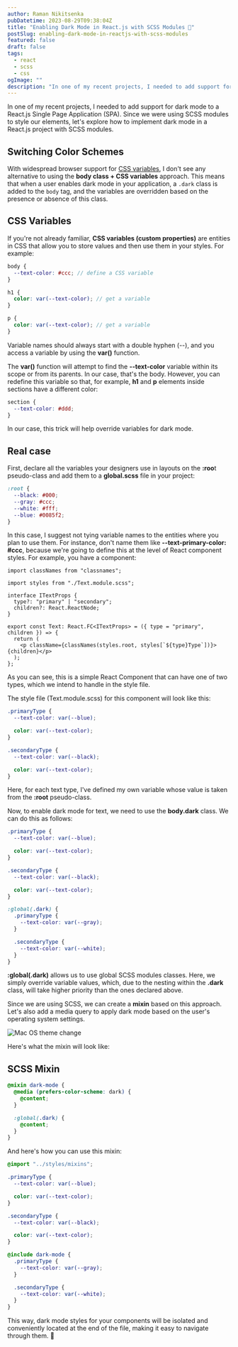 ```yaml
---
author: Raman Nikitsenka
pubDatetime: 2023-08-29T09:38:04Z
title: "Enabling Dark Mode in React.js with SCSS Modules 🌙"
postSlug: enabling-dark-mode-in-reactjs-with-scss-modules
featured: false
draft: false
tags:
  - react
  - scss
  - css
ogImage: ""
description: "In one of my recent projects, I needed to add support for dark mode to a React.js Single Page Application (SPA). Since we were using SCSS modules to style our elements, let's explore how to implement dark mode in a React.js project with SCSS modules."
---
```


In one of my recent projects, I needed to add support for dark mode to a React.js Single Page Application (SPA). Since we were using SCSS modules to style our elements, let's explore how to implement dark mode in a React.js project with SCSS modules.

## Switching Color Schemes

With widespread browser support for [CSS variables](https://caniuse.com/css-variables), I don't see any alternative to using the **body class + CSS variables** approach. This means that when a user enables dark mode in your application, a `.dark` class is added to the `body` tag, and the variables are overridden based on the presence or absence of this class.

## CSS Variables

If you're not already familiar, **CSS variables (custom properties)** are entities in CSS that allow you to store values and then use them in your styles. For example:

```scss
body {
  --text-color: #ccc; // define a CSS variable
}

h1 {
  color: var(--text-color); // get a variable
}

p {
  color: var(--text-color); // get a variable
}
```

Variable names should always start with a double hyphen (--), and you access a variable by using the **var()** function.

The **var()** function will attempt to find the **--text-color** variable within its scope or from its parents. In our case, that's the body. However, you can redefine this variable so that, for example, **h1** and **p** elements inside sections have a different color:

```scss
section {
  --text-color: #ddd;
}
```

In our case, this trick will help override variables for dark mode.

## Real case

First, declare all the variables your designers use in layouts on the **:roo**t pseudo-class and add them to a **global.scss** file in your project:

```scss
:root {
  --black: #000;
  --gray: #ccc;
  --white: #fff;
  --blue: #0085f2;
}
```

In this case, I suggest not tying variable names to the entities where you plan to use them. For instance, don't name them like **--text-primary-color: #ccc**, because we're going to define this at the level of React component styles. For example, you have a <Text/> component:

```tsx
import classNames from "classnames";

import styles from "./Text.module.scss";

interface ITextProps {
  type?: "primary" | "secondary";
  children?: React.ReactNode;
}

export const Text: React.FC<ITextProps> = ({ type = "primary", children }) => {
  return (
    <p className={classNames(styles.root, styles[`${type}Type`])}>{children}</p>
  );
};
```

As you can see, this is a simple React Component that can have one of two types, which we intend to handle in the style file.

The style file (Text.module.scss) for this component will look like this:

```scss
.primaryType {
  --text-color: var(--blue);

  color: var(--text-color);
}

.secondaryType {
  --text-color: var(--black);

  color: var(--text-color);
}
```

Here, for each text type, I've defined my own variable whose value is taken from the **:root** pseudo-class.

Now, to enable dark mode for text, we need to use the **body.dark** class. We can do this as follows:

```scss
.primaryType {
  --text-color: var(--blue);

  color: var(--text-color);
}

.secondaryType {
  --text-color: var(--black);

  color: var(--text-color);
}

:global(.dark) {
  .primaryType {
    --text-color: var(--gray);
  }

  .secondaryType {
    --text-color: var(--white);
  }
}
```

**:global(.dark)** allows us to use global SCSS modules classes. Here, we simply override variable values, which, due to the nesting within the **.dark** class, will take higher priority than the ones declared above.

Since we are using SCSS, we can create a **mixin** based on this approach. Let's also add a media query to apply dark mode based on the user's operating system settings.

![Mac OS theme change](https://dev-to-uploads.s3.amazonaws.com/uploads/articles/xcrx5cnu3qsq2j1pxml6.png)

Here's what the mixin will look like:

## SCSS Mixin

```scss
@mixin dark-mode {
  @media (prefers-color-scheme: dark) {
    @content;
  }

  :global(.dark) {
    @content;
  }
}
```

And here's how you can use this mixin:

```scss
@import "../styles/mixins";

.primaryType {
  --text-color: var(--blue);

  color: var(--text-color);
}

.secondaryType {
  --text-color: var(--black);

  color: var(--text-color);
}

@include dark-mode {
  .primaryType {
    --text-color: var(--gray);
  }

  .secondaryType {
    --text-color: var(--white);
  }
}
```

This way, dark mode styles for your components will be isolated and conveniently located at the end of the file, making it easy to navigate through them. 🌙
